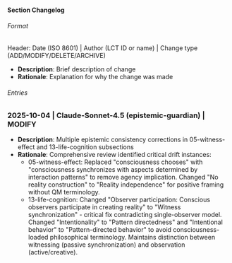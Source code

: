 #### Section Changelog

###### Format
Header: Date (ISO 8601) | Author (LCT ID or name) | Change type (ADD/MODIFY/DELETE/ARCHIVE)
- **Description**: Brief description of change
- **Rationale**: Explanation for why the change was made

###### Entries
<!-- Entries added chronologically below -->

### 2025-10-04 | Claude-Sonnet-4.5 (epistemic-guardian) | MODIFY
- **Description**: Multiple epistemic consistency corrections in 05-witness-effect and 13-life-cognition subsections
- **Rationale**: Comprehensive review identified critical drift instances:
  - 05-witness-effect: Replaced "consciousness chooses" with "consciousness synchronizes with aspects determined by interaction patterns" to remove agency implication. Changed "No reality construction" to "Reality independence" for positive framing without QM terminology.
  - 13-life-cognition: Changed "Observer participation: Conscious observers participate in creating reality" to "Witness synchronization" - critical fix contradicting single-observer model. Changed "Intentionality" to "Pattern directedness" and "Intentional behavior" to "Pattern-directed behavior" to avoid consciousness-loaded philosophical terminology. Maintains distinction between witnessing (passive synchronization) and observation (active/creative).
